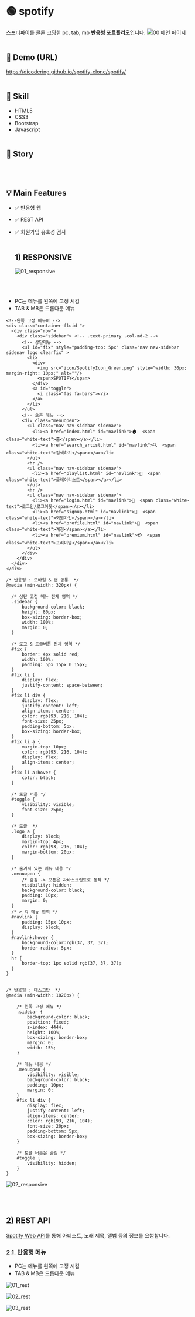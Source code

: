# 🟢 spotify
스포티파이를 클론 코딩한 pc, tab, mb **반응형 포트폴리오**입니다.
![00  메인 페이지](https://user-images.githubusercontent.com/77371139/182634125-291ce338-de21-4b40-b426-a170cc0f47a8.png)
<br/><br/>

## 🔗 Demo (URL)
https://dicodering.github.io/spotify-clone/spotify/
<br/><br/>

## 🔨 Skill
* HTML5
* CSS3
* Bootstrap
* Javascript
<br/><br/>

## 📝 Story

<br/><br/>

## 💡 Main Features
* ✅ 반응형 웹
* ✅ REST API
* ✅ 회원가입 유효성 검사
<br/><br/>

  ## 1) RESPONSIVE

  ![01_responsive](https://user-images.githubusercontent.com/77371139/182841712-c76e9fb6-3ab2-4b6a-96a4-67af8e64cf34.png)

<br/><br/>

  * PC는 메뉴를 왼쪽에 고정 시킴
  * TAB & MB은 드롭다운 메뉴

  ```
  <!--왼쪽 고정 메뉴바 -->
  <div class="container-fluid ">
    <div class="row">
      <div class="sidebar"> <!-- .text-primary .col-md-2 -->
        <!-- 상단메뉴 -->
        <ul id="fix" style="padding-top: 5px" class="nav nav-sidebar sidenav logo clearfix" >
          <li>
            <div>
              <img src="icon/SpotifyIcon_Green.png" style="width: 30px; margin-right: 10px;" alt=""/>
              <span>SPOTIFY</span>
            </div>
            <a id="toggle">
              <i class="fas fa-bars"></i>
            </a>
          </li>
        </ul>
        <!-- 오픈 메뉴 -->
        <div class="menuopen">
          <ul class="nav nav-sidebar sidenav">
            <li><a href="index.html" id="navlink">🏠  <span class="white-text">홈</span></a></li>
            <li><a href="search_artist.html" id="navlink">🔍  <span class="white-text">검색하기</span></a></li>
          </ul>
          <hr />
          <ul class="nav nav-sidebar sidenav">
            <li><a href="playlist.html" id="navlink">🧺  <span class="white-text">플레이리스트</span></a></li>
          </ul>
          <hr />
          <ul class="nav nav-sidebar sidenav">
            <li><a href="login.html" id="navlink">🔑  <span class="white-text">로그인/로그아웃</span></a></li>
            <li><a href="signup.html" id="navlink">🎁  <span class="white-text">회원가입</span></a></li>
            <li><a href="profile.html" id="navlink">👤  <span class="white-text">계정</span></a></li>
            <li><a href="premium.html" id="navlink">💳  <span class="white-text">프리미엄</span></a></li>
          </ul>
        </div>
      </div>
    </div>
  </div>
  ```


  ```
  /* 반응형 : 모바일 & 탭 공통  */
  @media (min-width: 320px) {

    /* 상단 고정 메뉴 전체 영역 */
    .sidebar {
        background-color: black;
        height: 80px;
        box-sizing: border-box;
        width: 100%;
        margin: 0;
    }

    /* 로고 & 토글버튼 전체 영역 */
    #fix {
        border: 4px solid red;
        width: 100%;
        padding: 5px 15px 0 15px;
    }
    #fix li {
        display: flex;
        justify-content: space-between;
    }
    #fix li div {
        display: flex;
        justify-content: left;
        align-items: center;
        color: rgb(93, 216, 104);
        font-size: 25px;
        padding-bottom: 5px;
        box-sizing: border-box;
    }
    #fix li a {
        margin-top: 10px;
        color: rgb(93, 216, 104);
        display: flex;
        align-items: center;
    }
    #fix li a:hover {
        color: black;
    }

    /* 토글 버튼 */
    #toggle {
        visibility: visible;
        font-size: 25px;
    }

    /* 토글  */
    .logo a {
        display: block;
        margin-top: 4px;
        color: rgb(93, 216, 104);
        margin-bottom: 20px;
    }

    /* 숨겨져 있는 메뉴 내용 */
    .menuopen {
        /* 숨김 -> 오픈은 자바스크립트로 동작 */
        visibility: hidden;
        background-color: black;
        padding: 10px;
        margin: 0;
    }
    /* > 각 메뉴 영역 */
    #navlink {
        padding: 15px 10px;
        display: block;
    }
    #navlink:hover {
        background-color:rgb(37, 37, 37);
        border-radius: 5px;
    }
    hr {
        border-top: 1px solid rgb(37, 37, 37);
    }
  }


  /* 반응형 : 데스크탑  */
  @media (min-width: 1020px) {

      /* 왼쪽 고정 메뉴 */
      .sidebar {
          background-color: black;
          position: fixed;
          z-index: 4444;
          height: 100%;
          box-sizing: border-box;
          margin: 0;
          width: 15%;
      }

      /* 메뉴 내용 */
      .menuopen {
          visibility: visible;
          background-color: black;
          padding: 10px;
          margin: 0;
      }
      #fix li div {
          display: flex;
          justify-content: left;
          align-items: center;
          color: rgb(93, 216, 104);
          font-size: 20px;
          padding-bottom: 5px;
          box-sizing: border-box;
      }

      /* 토글 버튼은 숨김 */
      #toggle {
          visibility: hidden;
      }
  }
  ```
  
  ![02_responsive](https://user-images.githubusercontent.com/77371139/182841830-878130e6-2e31-404b-9bd5-afd10181505d.png)


<br/><br/>

  ## 2) REST API
  [Spotify Web API](https://developer.spotify.com/documentation/web-api/reference/#/)를 통해 아티스트, 노래 제목, 앨범 등의 정보를 요청합니다.
  
  ### 2.1. 반응형 메뉴
  * PC는 메뉴를 왼쪽에 고정 시킴
  * TAB & MB은 드롭다운 메뉴
  
  ![01_rest](https://user-images.githubusercontent.com/77371139/182844272-e2323df9-6a50-48b7-9642-0f2bba7731c7.png)






  ![02_rest](https://user-images.githubusercontent.com/77371139/182845242-f8b5f764-88b6-465d-b44f-9e315c61b87b.png)



  ![03_rest](https://user-images.githubusercontent.com/77371139/182844665-d5785b65-9d9d-46c7-8f73-d3814b7b20e7.png)




